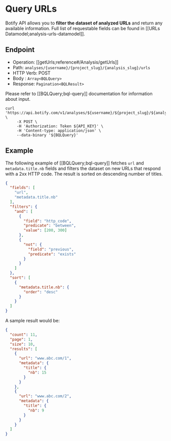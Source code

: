 # Query URLs

Botify API allows you to **filter the dataset of analyzed URLs** and return any available information. Full list of requestable fields can be found in [[URLs Datamodel;analysis-urls-datamodel]].


## Endpoint

- Operation: [[getUrls;reference#/Analysis/getUrls]]
- Path: `analyses/{username}/{project_slug}/{analysis_slug}/urls`
- HTTP Verb: POST
- Body : `Array<BQLQuery>`
- Response: `Pagination<BQLResult>`

Please refer to [[BQLQuery;bql-query]] documentation for information about input.

```SH
curl 'https://api.botify.com/v1/analyses/${username}/${project_slug}/${analysis_slug}/urls' \
     -X POST \
     -H 'Authorization: Token ${API_KEY}' \
     -H 'Content-type: application/json' \
     --data-binary '${BQLQuery}'
```

## Example

The following example of [[BQLQuery;bql-query]] fetches `url` and `metadata.title.nb` fields and filters the dataset on new URLs that respond with a 2xx HTTP code. The result is sorted on descending number of titles.

```JSON
{
  "fields": [
    "url",
    "metadata.title.nb"
  ],
  "filters": {
    "and": [
      {
        "field": "http_code",
        "predicate": "between",
        "value": [200, 300]
      },
      {
        "not": {
          "field": "previous",
          "predicate": "exists"
        }
      }
    ]
  },
  "sort": [
    {
      "metadata.title.nb": {
        "order": "desc"
      }
    }
  ]
}
```

A sample result would be:
```JSON
{
  "count": 11,
  "page": 1,
  "size": 10,
  "results": [
    {
      "url": "www.abc.com/1",
      "metadata": {
        "title": {
          "nb": 15
        }
      }
    },
    {
      "url": "www.abc.com/2",
      "metadata": {
        "title": {
          "nb": 9
        }
      }
    }
  ]
}
```
